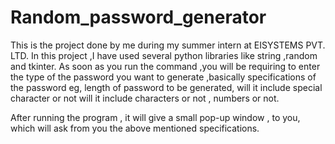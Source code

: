# Random_password_generator
This is the project done by me during my summer intern at EISYSTEMS PVT. LTD.
In this project ,I have used several python libraries like string ,random and tkinter. As soon as you run the command ,you will be requiring to enter the type of the password you want to generate ,basically specifications of the password eg, length of password to be generated, will it include special character or not will it include characters or not , numbers or not.

After running the program , it will give a small pop-up window , to you, which will ask from you the above mentioned specifications.
